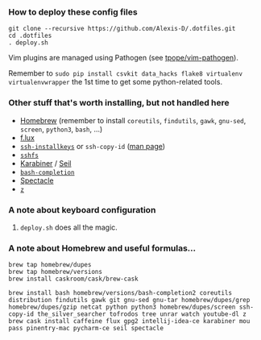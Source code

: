 ### How to deploy these config files

    git clone --recursive https://github.com/Alexis-D/.dotfiles.git
    cd .dotfiles
    . deploy.sh

Vim plugins are managed using Pathogen (see
[tpope/vim-pathogen](https://github.com/tpope/vim-pathogen)).

Remember to `sudo pip install csvkit data_hacks flake8 virtualenv virtualenvwrapper`
the 1st time to get some python-related tools.

### Other stuff that's worth installing, but not handled here

* [Homebrew](http://brew.sh/) (remember to install `coreutils`, `findutils`,
  `gawk`, `gnu-sed`, `screen`, `python3`, `bash`, ...)
* [f.lux](http://justgetflux.com/)
* [`ssh-installkeys`](http://www.catb.org/~esr/ssh-installkeys/) or
  `ssh-copy-id` ([man page](http://linux.die.net/man/1/ssh-copy-id))
* [`sshfs`](http://fuse.sourceforge.net/sshfs.html)
* [Karabiner](https://pqrs.org/osx/karabiner/)
  / [Seil](https://pqrs.org/osx/karabiner/seil.html.en)
* [`bash-completion`](http://bash-completion.alioth.debian.org/)
* [Spectacle](http://spectacleapp.com/)
* [`z`](https://github.com/rupa/z)

### A note about keyboard configuration

1. `deploy.sh` does all the magic.

### A note about Homebrew and useful formulas...

    brew tap homebrew/dupes
    brew tap homebrew/versions
    brew install caskroom/cask/brew-cask

    brew install bash homebrew/versions/bash-completion2 coreutils distribution findutils gawk git gnu-sed gnu-tar homebrew/dupes/grep homebrew/dupes/gzip netcat python python3 homebrew/dupes/screen ssh-copy-id the_silver_searcher tofrodos tree unrar watch youtube-dl z
    brew cask install caffeine flux gpg2 intellij-idea-ce karabiner mou pass pinentry-mac pycharm-ce seil spectacle
